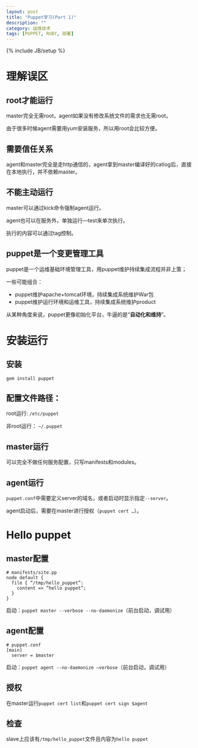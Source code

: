 ```yaml
---
layout: post
title: "Puppet学习(Part 1)"
description: ""
category: 运维技术
tags: [PUPPET, RUBY, 部署]
---
```

{% include JB/setup %}

# 理解误区
## root才能运行
master完全无需root，agent如果没有修改系统文件的需求也无需root。

由于很多时候agent需要用yum安装服务，所以用root会比较方便。

## 需要信任关系
agent和master完全是走http通信的，agent拿到master编译好的catlog后，直接在本地执行，并不依赖master。

## 不能主动运行
master可以通过kick命令强制agent运行。

agent也可以在服务外，单独运行—test来单次执行。

执行的内容可以通过tag控制。

## puppet是一个变更管理工具
puppet是一个运维基础环境管理工具，用puppet维护持续集成流程并非上策；

一些可能组合：

* puppet维护apache+tomcat环境，持续集成系统维护War包
* puppet维护运行环境和运维工具，持续集成系统维护product

从某种角度来说，puppet更像初始化平台，牛逼的是“**自动化和维持**”。

# 安装运行
## 安装
```
gem install puppet
```

## 配置文件路径：
root运行: `/etc/puppet`

非root运行： `~/.puppet`

## master运行
可以完全不做任何服务配置，只写manifests和modules。

## agent运行
`puppet.conf`中需要定义server的域名，或者启动时显示指定`--server`。

agent启动后，需要在master进行授权（`puppet cert …`）。

# Hello puppet
## master配置
```
# manifests/site.pp
node default {
  file { “/tmp/hello_puppet”:
    content => “hello puppet”;
  }
}
```
启动：`puppet master --verbose --no-daemonize`（前台启动，调试用）
## agent配置
```
# puppet.conf
[main]
  server = $master
```
启动：`puppet agent --no-daemonize —verbose`（前台启动，调试用）
## 授权
在master运行`puppet cert list`和`puppet cert sign $agent`
## 检查
slave上应该有`/tmp/hello_puppet`文件且内容为`hello puppet`

